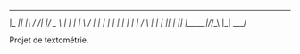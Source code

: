   _____  _____ __  __ _____  ___  
 |_   _|| ____|\ \/ /|_   _|/ _ \ 
   | |  |  _|   \  /   | | | | | |
   | |  | |___  /  \   | | | |_| |
   |_|  |_____|/_/\_\  |_|  \___/ 
                                  

Projet de textométrie.
